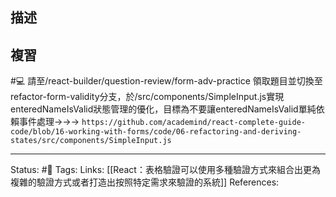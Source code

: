 

## 描述

## 複習
#💻 請至/react-builder/question-review/form-adv-practice 領取題目並切換至refactor-form-validity分支，於/src/components/SimpleInput.js實現enteredNameIsValid狀態管理的優化，目標為不要讓enteredNameIsValid單純依賴事件處理->->-> `https://github.com/academind/react-complete-guide-code/blob/16-working-with-forms/code/06-refactoring-and-deriving-states/src/components/SimpleInput.js`
<!--SR:!2023-09-09,200,250-->

---
Status: #🌱 
Tags:
Links:
[[React：表格驗證可以使用多種驗證方式來組合出更為複雜的驗證方式或者打造出按照特定需求來驗證的系統]]
References: